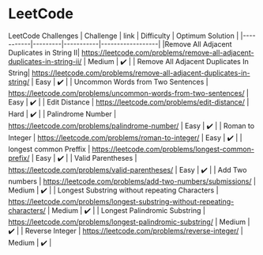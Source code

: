 # LeetCode
LeetCode Challenges
| Challenge | link | Difficulty | Optimum Solution |
|-----------|---------|-----------|------------------|
|Remove All Adjacent Duplicates in String II| https://leetcode.com/problems/remove-all-adjacent-duplicates-in-string-ii/ | Medium | ✔️ |
| Remove All Adjacent Duplicates In String| https://leetcode.com/problems/remove-all-adjacent-duplicates-in-string/ | Easy | ✔️ | 
| Uncommon Words from Two Sentences | https://leetcode.com/problems/uncommon-words-from-two-sentences/ | Easy | ✔️ |
| Edit Distance | https://leetcode.com/problems/edit-distance/ | Hard | ✔️ |
| Palindrome Number | https://leetcode.com/problems/palindrome-number/ | Easy | ✔️ |
| Roman to Integer | https://leetcode.com/problems/roman-to-integer/ | Easy | ✔️ |
| longest common Preffix | https://leetcode.com/problems/longest-common-prefix/ | Easy | ✔️ |
| Valid Parentheses | https://leetcode.com/problems/valid-parentheses/ | Easy | ✔️ |
| Add Two numbers | https://leetcode.com/problems/add-two-numbers/submissions/ | Medium | ✔️ |
| Longest Substring without repeating Characters | https://leetcode.com/problems/longest-substring-without-repeating-characters/ | Medium | ✔️ |
| Longest Palindromic Substring | https://leetcode.com/problems/longest-palindromic-substring/ | Medium | ✔️ |
| Reverse Integer | https://leetcode.com/problems/reverse-integer/ | Medium | ✔️ |




